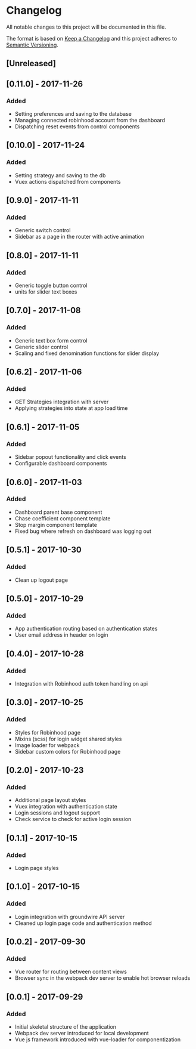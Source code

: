 # Changelog
All notable changes to this project will be documented in this file.

The format is based on [Keep a Changelog](http://keepachangelog.com/en/1.0.0/)
and this project adheres to [Semantic Versioning](http://semver.org/spec/v2.0.0.html).

## [Unreleased]

## [0.11.0] - 2017-11-26
### Added
- Setting preferences and saving to the database
- Managing connected robinhood account from the dashboard
- Dispatching reset events from control components

## [0.10.0] - 2017-11-24
### Added
- Setting strategy and saving to the db
- Vuex actions dispatched from components

## [0.9.0] - 2017-11-11
### Added
- Generic switch control
- Sidebar as a page in the router with active animation

## [0.8.0] - 2017-11-11
### Added
- Generic toggle button control
- units for slider text boxes

## [0.7.0] - 2017-11-08
### Added
- Generic text box form control
- Generic slider control
- Scaling and fixed denomination functions for slider display

## [0.6.2] - 2017-11-06
### Added
- GET Strategies integration with server
- Applying strategies into state at app load time

## [0.6.1] - 2017-11-05
### Added
- Sidebar popout functionality and click events
- Configurable dashboard components

## [0.6.0] - 2017-11-03
### Added
- Dashboard parent base component
- Chase coefficient component template
- Stop margin component template
- Fixed bug where refresh on dashboard was logging out

## [0.5.1] - 2017-10-30
### Added
- Clean up logout page

## [0.5.0] - 2017-10-29
### Added
- App authentication routing based on authentication states
- User email address in header on login

## [0.4.0] - 2017-10-28
### Added
- Integration with Robinhood auth token handling on api

## [0.3.0] - 2017-10-25
### Added
- Styles for Robinhood page
- Mixins (scss) for login widget shared styles
- Image loader for webpack
- Sidebar custom colors for Robinhood page

## [0.2.0] - 2017-10-23
### Added
- Additional page layout styles
- Vuex integration with authentication state
- Login sessions and logout support
- Check service to check for active login session

## [0.1.1] - 2017-10-15
### Added
- Login page styles

## [0.1.0] - 2017-10-15
### Added
- Login integration with groundwire API server
- Cleaned up login page code and authentication method

## [0.0.2] - 2017-09-30
### Added
- Vue router for routing between content views
- Browser sync in the webpack dev server to enable hot browser reloads

## [0.0.1] - 2017-09-29
### Added
- Initial skeletal structure of the application
- Webpack dev server introduced for local development
- Vue js framework introduced with vue-loader for componentization